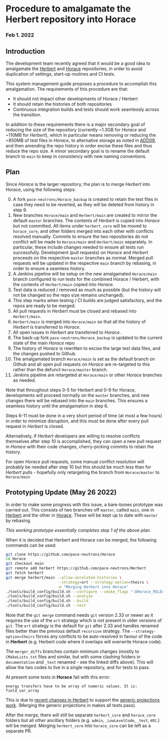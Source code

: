 # Procedure to amalgamate the Herbert repository into Horace

### Feb 1. 2022

## Introduction

The development team recently agreed that it would be a good idea to amalgamate the
[Herbert](https://github.com/pace-neutrons/Herbert/)
and [Horace](https://github.com/pace-neutrons/Horace) repositories,
in order to avoid duplication of settings, start-up routines and CI tests.

This system management guide proposes a procedure to accomplish this amalgamation.
The requirements of this procedure are that:

* It should not impact other developments of Horace / Herbert
* It should retain the histories of both repositories
* Continuous integration builds and tests should work seamlessly across the transition.

In addition to these requirements there is a major secondary goal of reducing the
size of the repository (currently ~1.3GB for *Horace* and ~110MB for *Herbert*),
which in particular means removing or reducing the ~850MB of test files in *Horace*,
to alternative storage as noted in
[ADD09](https://github.com/pace-neutrons/Horace/blob/7c9e35b08831212ff23656832c81162261a20226/documentation/add/09_test_data_storage.md),
and then amending the repo history in order excise these files and thus reduce the repo size.
A minor secondary goal is to rename the default branch to `main` to keep in
consistency with new naming conventions.


## Plan

Since *Horace* is the larger repository, the plan is to merge *Herbert* into Horace,
using the following steps:

0. A fork `pace-neutrons/Horace_backup` is created to retain the test files in
   case they need to be reverted, as they will be deleted from history in step 9.
1. New branches `Horace/main` and `Herbert/main` are created to mirror the default `master` branches.
   The contents of *Herbert* is copied into *Horace* but not committed.
   All items under `herbert_core` will be moved to `horace_core`,
   and other folders merged into each other with conflicts resolved manually.
   Commits to ensure the two repositories do not conflict will be made to `Horace/main`
   and `Herbert/main` separately.
   In particular, these include changes needed to ensure all tests run successfully.
   Development (pull requests) on *Horace* and *Herbert* proceeds on the respective `master` branches as normal.
   Merged pull requests will be updated in the respective `main` branch by rebasing,
   in order to ensure a seamless history.
2. A Jenkins pipeline will be setup on the new amalgamated `Horace/main` branch configured
   to run tests for the combined Horace / Herbert, with the contents of `Herbert/main` copied into *Horace*.
3. Test data is reduced / removed as much as possible (but the history will not be changed so the repo size remains unchanged).
4. This step marks when testing / CI builds are judged satisfactory, and the repos are ready to be merged.
5. All pull requests in *Herbert* must be closed and rebased into `Herbert/main`.
6. `Herbert/main` is merged into `Horace/main` so that all the history of *Herbert* is transferred to *Horace*.
7. All open issues in *Herbert* are transferred to *Horace*.
8. The back-up fork `pace-neutrons/Horace_backup` is updated to the current state of the main *Horace* repo
9. The history of *Horace* is rewritten to excise the large test data files, and the changes pushed to Github.
10. The amalgamated branch `Horace/main` is set as the default branch on Github and all open pull
    requests on *Horace* are re-targeted to this rather than the defunct `Horace/master` branch.
11. Jenkins pipeline are retargeted at `Horace/main` or other *Horace* branches as needed.

Note that throughout steps 0-5 for Herbert and 0-9 for Horace, developments will proceed normally
on the `master` branches, and new changes there will be rebased into the `main` branches.
This ensures a seamless history until the amalgamation in step 6.

Steps 6-11 must be done in a very short period of time (at most a few hours) in order to minimize disruption,
and this must be done after every pull request in *Herbert* is closed.

Alternatively, if *Herbert* developers are willing to resolve conflicts themselves after step 10 is accomplished,
they can open a new pull request in *Horace* with their code changes, cherry-picking commits to retain the history.

For open *Horace* pull requests, some manual conflict resolution will probably be needed after step 10 but
this should be much less than for *Herbert* pulls - hopefully only retargeting the branch from `Horace/master` to `Horace/main`


## Prototyping Update (May 26 2022)

In order to make some progress with this issue, a bare-bones prototype was carried out.
This consists of two branches off `master`, called `main`,
one in [Herbert](https://github.com/pace-neutrons/Herbert/compare/main) and the
other in [Horace](https://github.com/pace-neutrons/Horace/compare/main).
These will be kept up to date with `master` by rebasing.

*This working prototype essentially completes step 1 of the above plan.*

When it is decided that Herbert and Horace can be merged, the following commands can
be used:

```sh
git clone https://github.com/pace-neutrons/Horace
cd Horace
git checkout main
git remote add herbert https://github.com/pace-neutrons/Herbert
git fetch herbert
git merge herbert/main --allow-unrelated-histories \
                       --strategy=ort --strategy-option=theirs \
                       -m "Merging Herbert into Horace"
./tools/build_config/build.sh --configure --cmake_flags "-DHorace_RELEASE_TYPE=Release"
./tools/build_config/build.sh --analyze
./tools/build_config/build.sh --build
./tools/build_config/build.sh --test
```

Note that the `git merge` command needs `git` version 2.33 or newer as it requires
the use of the `ort` strategy which is not present in older versions of `git`.
The `ort` strategy is the default for `git` after 2.33 and handles renamed files
better than the previous default `recursive` strategy.
The `--strategy-option=theirs` forces any conflicts to be auto-resolved in
favour of the code in **Herbert** (e.g. Herbert code where it overlaps will
overwrite Horace code).

The `merger_diffs` branches contain minimum changes
(mostly to `CMakeLists.txt` files and similar, but with some clashing folders in
`documentation` and `_test` renamed - see the linked diffs above).
This will allow the two codes to live in a single repository, and for tests to pass.

At present some tests in **Horace** fail with this error:

```
energy transfers have to be array of numeric values. It is: field_var_array
```

This is due to [recent changes in Herbert](https://github.com/pace-neutrons/Herbert/pull/441)
to support the [generic projections work](https://github.com/pace-neutrons/Horace/pull/795).
(Merging the generic projections in makes all tests pass).

After the merge, there will still be separate `herbert_core` and `horace_core` folders but
all other ancillary folders (e.g. `admin`, `_LowLevelCode`, `_test`, etc.) will be merged.
Merging `herbert_core` into `horace_core` can be left as a separate PR.
